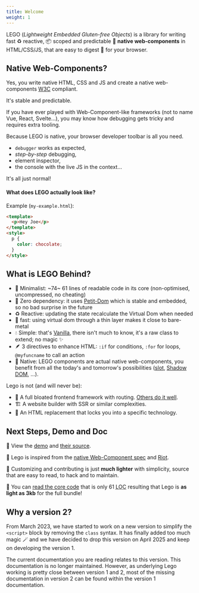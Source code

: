 ```yaml
---
title: Welcome
weight: 1
---
```


LEGO (_Lightweight Embedded Gluten-free Objects_) is a library for writing fast ♻️ reactive, 📦 scoped and predictable 🏡 **native web-components** in HTML/CSS/JS, that are easy to digest 🌱 for your browser.

## Native Web-Components?

Yes, you write native HTML, CSS and JS and create a native web-components [W3C](https://en.wikipedia.org/wiki/World_Wide_Web_Consortium) compliant.

It's stable and predictable.

If you have ever played with Web-Component-like frameworks (not to name Vue, React, Svelte…), you may know how debugging gets tricky and requires extra tooling.

Because LEGO is native, your browser developer toolbar is all you need.

- `debugger` works as expected,
- _step-by-step_ debugging,
- element inspector,
- the console with the live JS in the context…

It's all just normal!

#### What does LEGO actually look like?

Example (`my-example.html`):

```html
<template>
  <p>Hey Joe</p>
</template>
<style>
  p {
    color: chocolate;
  }
</style>
```

## What is LEGO Behind?

- 👙 Minimalist: ~74~ 61 lines of readable code in its core (non-optimised, uncompressed, no cheating)
- 🌱 Zero dependency: it uses [Petit-Dom](https://github.com/yelouafi/petit-dom) which is stable and embedded, so no bad surprise in the future
- ♻️ Reactive: updating the state recalculate the Virtual Dom when needed
- 🚀 fast: using virtual dom through a thin layer makes it close to bare-metal
- 💧 Simple: that's [Vanilla](http://vanilla-js.com/), there isn't much to know, it's a raw class to extend; no magic ✨
- 🪶 3 directives to enhance HTML: `:if` for conditions, `:for` for loops, `@myfuncname` to call an action
- 🏡 Native: LEGO components are actual native web-components, you benefit from all the today's and tomorrow's possibilities ([slot](https://developer.mozilla.org/en-US/docs/Web/Web_Components/Using_templates_and_slots), [Shadow DOM](https://developer.mozilla.org/en-US/docs/Web/Web_Components/Using_shadow_DOM), …).

Lego is not (and will never be):

- 🏯 A full bloated frontend framework with routing. [Others do it well](https://github.com/visionmedia/page.js).
- 🏗 A website builder with SSR or similar complexities.
- 🔐 An HTML replacement that locks you into a specific technology.

## Next Steps, Demo and Doc

🧪 View the [demo](https://polight.github.io/lego-demo/) and [their source](https://github.com/Polight/lego-demo/).

💭 Lego is inspired from the [native Web-Component spec](https://developer.mozilla.org/en-US/docs/Web/Web_Components) and [Riot](https://riot.js.org/).

🔧 Customizing and contributing is just **much lighter** with simplicity, source that are easy to read, to hack and to maintain.

🎈 You can [read the core code](https://github.com/Polight/lego/blob/master/src/lib/Component.js) that is only 61 <abbr title="Lines Of Code">LOC</abbr> resulting that Lego is **as light as 3kb** for the full bundle!

## Why a version 2?

From March 2023, we have started to work on a new version to simplify the `<script>` block by removing the `class` syntax.
It has finally added too much magic 🪄 and we have decided to drop this version on April 2025 and keep on developing the version 1.

The current documentation you are reading relates to this version. This documentation is no longer maintained. However, as underlying Lego working is pretty close between version 1 and 2, most of the missing documentation in version 2 can be found within the version 1 documentation.
